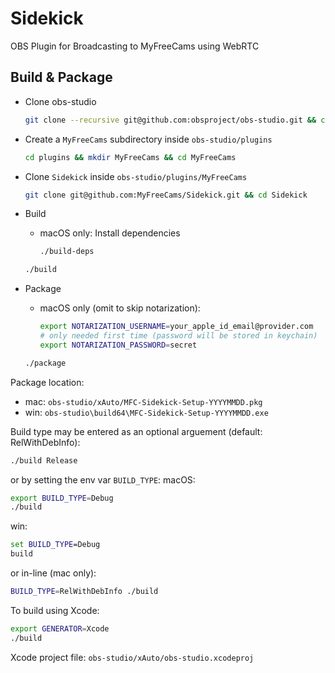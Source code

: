 # Sidekick

OBS Plugin for Broadcasting to MyFreeCams using WebRTC

## Build & Package

* Clone obs-studio
  ```bash
  git clone --recursive git@github.com:obsproject/obs-studio.git && cd obs-studio
  ```

* Create a `MyFreeCams` subdirectory inside `obs-studio/plugins`
  ```bash
  cd plugins && mkdir MyFreeCams && cd MyFreeCams
  ```

* Clone `Sidekick` inside `obs-studio/plugins/MyFreeCams`
  ```bash
  git clone git@github.com:MyFreeCams/Sidekick.git && cd Sidekick
  ```

* Build
  * macOS only: Install dependencies
    ```bash
    ./build-deps
    ```

  ```bash
  ./build
  ```

* Package
  * macOS only (omit to skip notarization):
    ```bash
    export NOTARIZATION_USERNAME=your_apple_id_email@provider.com
    # only needed first time (password will be stored in keychain)
    export NOTARIZATION_PASSWORD=secret
    ```

  ```bash
  ./package
  ```

Package location:
* mac: `obs-studio/xAuto/MFC-Sidekick-Setup-YYYYMMDD.pkg`
* win: `obs-studio\build64\MFC-Sidekick-Setup-YYYYMMDD.exe`

Build type may be entered as an optional arguement (default: RelWithDebInfo):
```bash
./build Release
```
or by setting the env var `BUILD_TYPE`:
macOS:
```bash
export BUILD_TYPE=Debug
./build
```
win:
```bat
set BUILD_TYPE=Debug
build
```
or in-line (mac only):
```bash
BUILD_TYPE=RelWithDebInfo ./build
```

To build using Xcode:
```bash
export GENERATOR=Xcode
./build
```

Xcode project file: `obs-studio/xAuto/obs-studio.xcodeproj`
